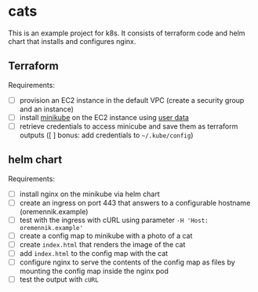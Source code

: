 # cats

This is an example project for k8s. It consists of terraform code and helm chart that installs and configures nginx.

## Terraform

Requirements:
- [ ] provision an EC2 instance in the default VPC (create a security group and an instance)
- [ ] install [minikube](https://minikube.sigs.k8s.io/docs/start/) on the EC2 instance using [user data](https://docs.aws.amazon.com/AWSEC2/latest/UserGuide/user-data.html)
- [ ] retrieve credentials to access minicube and save them as terraform outputs ([ ] bonus: add credentials to `~/.kube/config`)

## helm chart

Requirements:
- [ ] install nginx on the minikube via helm chart
- [ ] create an ingress on port 443 that answers to a configurable hostname (oremennik.example)
- [ ] test with the ingress with cURL using parameter `-H 'Host: oremennik.example'`
- [ ] create a config map to minikube with a photo of a cat
- [ ] create `index.html` that renders the image of the cat
- [ ] add `index.html` to the config map with the cat
- [ ] configure nginx to serve the contents of the config map as files by mounting the config map inside the nginx pod
- [ ] test the output with `cURL`
